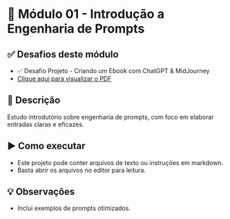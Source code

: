 # 🎯 Módulo 01 - Introdução a Engenharia de Prompts

## ✅ Desafios deste módulo
- ✅ Desafio Projeto - Criando um Ebook com ChatGPT & MidJourney
- [Clique aqui para visualizar o PDF](https://github.com/Muriloh-Barbosa/portifolio-bootcamp-java/blob/main/modulo-01-intro-eng-prompt/projeto/Brincando-de-Programar-com-Java.pdf)

## 📖 Descrição
Estudo introdutório sobre engenharia de prompts, com foco em elaborar entradas claras e eficazes.

## ▶️ Como executar
- Este projeto pode conter arquivos de texto ou instruções em markdown.
- Basta abrir os arquivos no editor para leitura.

## 💡 Observações
- Inclui exemplos de prompts otimizados.
